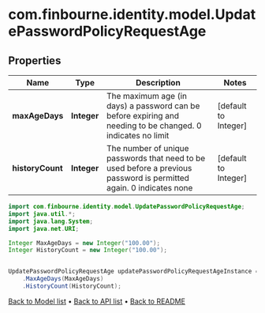 # com.finbourne.identity.model.UpdatePasswordPolicyRequestAge

## Properties

Name | Type | Description | Notes
------------ | ------------- | ------------- | -------------
**maxAgeDays** | **Integer** | The maximum age (in days) a password can be before expiring and needing to be changed.  0 indicates no limit | [default to Integer]
**historyCount** | **Integer** | The number of unique passwords that need to be used before a previous password is permitted again.  0 indicates none | [default to Integer]

```java
import com.finbourne.identity.model.UpdatePasswordPolicyRequestAge;
import java.util.*;
import java.lang.System;
import java.net.URI;

Integer MaxAgeDays = new Integer("100.00");
Integer HistoryCount = new Integer("100.00");


UpdatePasswordPolicyRequestAge updatePasswordPolicyRequestAgeInstance = new UpdatePasswordPolicyRequestAge()
    .MaxAgeDays(MaxAgeDays)
    .HistoryCount(HistoryCount);
```


[Back to Model list](../README.md#documentation-for-models) &#8226; [Back to API list](../README.md#documentation-for-api-endpoints) &#8226; [Back to README](../README.md)
